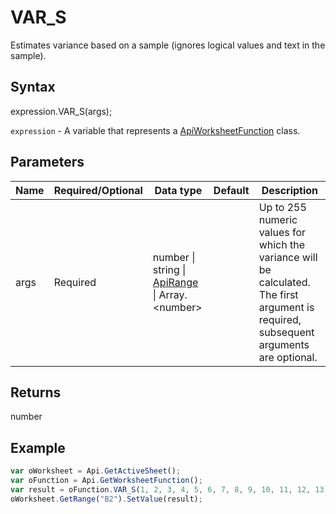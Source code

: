 # VAR_S

Estimates variance based on a sample (ignores logical values and text in the sample).

## Syntax

expression.VAR_S(args);

`expression` - A variable that represents a [ApiWorksheetFunction](../ApiWorksheetFunction.md) class.

## Parameters

| **Name** | **Required/Optional** | **Data type** | **Default** | **Description** |
| ------------- | ------------- | ------------- | ------------- | ------------- |
| args | Required | number &#124; string &#124; [ApiRange](../../ApiRange/ApiRange.md) &#124; Array.&lt;number&gt; |  | Up to 255 numeric values for which the variance will be calculated. The first argument is required, subsequent arguments are optional. |

## Returns

number

## Example



```javascript
var oWorksheet = Api.GetActiveSheet();
var oFunction = Api.GetWorksheetFunction();
var result = oFunction.VAR_S(1, 2, 3, 4, 5, 6, 7, 8, 9, 10, 11, 12, 13, 14, 15, 16)
oWorksheet.GetRange("B2").SetValue(result);


```
